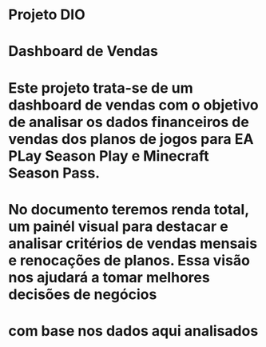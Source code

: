 
# Projeto DIO 

# Dashboard de Vendas

# Este projeto trata-se de um dashboard de vendas com o objetivo de analisar os dados financeiros de vendas dos planos de jogos para EA PLay Season Play e Minecraft Season Pass. 

# No documento teremos renda total, um painél visual para destacar e analisar critérios de vendas mensais e renocações de planos. Essa visão nos ajudará a tomar melhores decisões de negócios 

# com base nos dados aqui analisados

